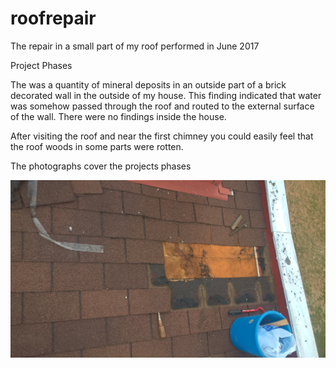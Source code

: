 # roofrepair
The repair in a small part of my roof performed in June 2017 

Project Phases

The was a quantity of mineral deposits in an outside part of 
a brick decorated wall in the outside of my house.
This finding indicated that water was somehow passed through the roof and routed
to the external surface of the wall. There were no findings inside the house. 

After visiting the roof and near the first chimney you could easily feel that 
the roof woods in some parts were rotten. 

The photographs cover the projects phases

![roof photo 1](https://raw.githubusercontent.com/chertouras/roofrepair/master/WP_20170619_11_48_25_Pro.jpg)
